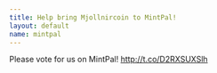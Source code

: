```yaml
---
title: Help bring Mjollnircoin to MintPal!
layout: default
name: mintpal
---
```


Please vote for us on MintPal! http://t.co/D2RXSUXSlh



